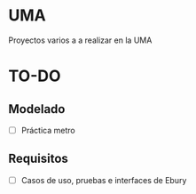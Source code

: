# UMA

Proyectos varios a a realizar en la UMA

# TO-DO

## Modelado
- [ ] Práctica metro

## Requisitos

- [ ] Casos de uso, pruebas e interfaces de Ebury